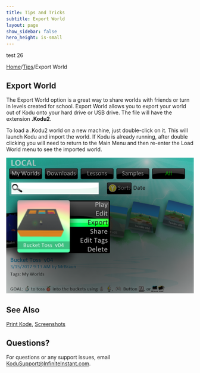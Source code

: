 ```yaml
---
title: Tips and Tricks
subtitle: Export World
layout: page
show_sidebar: false
hero_height: is-small
---
```


test 26

[Home](..)/[Tips](.)/Export World

## Export World

The Export World option is a great way to share worlds with friends or turn in levels created for school.  Export World allows you to export your world out of Kodu onto your hard drive or USB drive.  The file will have the extension **.Kodu2**.

To load a .Kodu2 world on a new machine, just double-click on it.  This will launch Kodu and import the world.  If Kodu is already running, after double clicking you will need to return to the Main Menu and then re-enter the Load World menu to see the imported world.

![Export World](export_world.png)

## See Also
[Print Kode](print_kode), [Screenshots](screenshots)

## Questions?
For questions or any support issues, email <KoduSupport@InfiniteInstant.com>.
 

 

   


